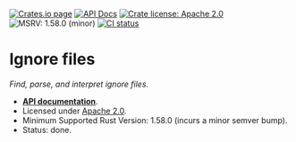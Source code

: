 [![Crates.io page](https://badgen.net/crates/v/ignore-files)](https://crates.io/crates/ignore-files)
[![API Docs](https://docs.rs/ignore-files/badge.svg)][docs]
[![Crate license: Apache 2.0](https://badgen.net/badge/license/Apache%202.0)][license]
![MSRV: 1.58.0 (minor)](https://badgen.net/badge/MSRV/1.58.0%20%28minor%29/0b7261)
[![CI status](https://github.com/watchexec/watchexec/actions/workflows/check.yml/badge.svg)](https://github.com/watchexec/watchexec/actions/workflows/check.yml)

# Ignore files

_Find, parse, and interpret ignore files._

- **[API documentation][docs]**.
- Licensed under [Apache 2.0][license].
- Minimum Supported Rust Version: 1.58.0 (incurs a minor semver bump).
- Status: done.

[docs]: https://docs.rs/ignore-files
[license]: ../../LICENSE
